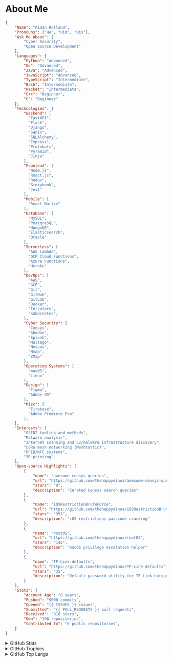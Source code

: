 # About Me

```json
{
    "Name": "Aidan Holland",
    "Pronouns": ["He", "Him", "His"],
    "Ask Me About": [
        "Cyber Security",
        "Open Source Development"
    ],
    "Languages": {
        "Python": "Advanced",
        "Go": "Advanced",
        "Java": "Advanced",
        "JavaScript": "Advanced",
        "TypeScript": "Intermediate",
        "Bash": "Intermediate",
        "Racket": "Intermediate",
        "C++": "Beginner",
        "C": "Beginner"
    },
    "Technologies": {
        "Backend": [
          "FastAPI",
          "Flask", 
          "Django",
          "Sanic",
          "SQLAlchemy",
          "Express",
          "Protobufs",
          "Pyramid",
          "Jinja"
        ],
        "Frontend": [
          "Node.js",
          "React.js",
          "Redux",
          "Storybook",
          "Jest"
        ],
        "Mobile": [
          "React Native"
        ],
        "Database": [
          "MySQL",
          "PostgreSQL",
          "MongoDB",
          "Elasticsearch",
          "Oracle"
        ],
        "Serverless": [
          "AWS Lambda",
          "GCP Cloud Functions",
          "Azure Functions",
          "Heroku"
        ],
        "DevOps": [
          "AWS",
          "GCP",
          "Git",
          "GitHub",
          "GitLab",
          "Docker",
          "Terraform",
          "Kubernetes",
        ],
        "Cyber Security": [
          "Censys",
          "Shodan",
          "Splunk",
          "Maltego",
          "Nessus",
          "Nmap",
          "ZMap"
        ],
        "Operating Systems": [
          "macOS",
          "Linux"
        ],
        "Design": [
          "Figma",
          "Adobe XD"
        ],
        "Misc": [
          "Firebase",
          "Adobe Premiere Pro"
        ],
    },
    "Interests": [
        "OSINT tooling and methods",
        "Malware analysis",
        "Internet scanning and C2/malware infrastructure discovery",
        "LoRa mesh networking (Meshtastic)",
        "RFID/NFC systems",
        "3D printing"
    ],
    "Open-source Highlights": [
        {
            "name": "awesome-censys-queries",
            "url": "https://github.com/thehappydinoa/awesome-censys-queries",
            "stars": "0",
            "description": "Curated Censys search queries"
        },
        {
            "name": "iOSRestrictionBruteForce",
            "url": "https://github.com/thehappydinoa/iOSRestrictionBruteForce",
            "stars": "351",
            "description": "iOS restrictions passcode cracking"
        },
        {
            "name": "rootOS",
            "url": "https://github.com/thehappydinoa/rootOS",
            "stars": "142",
            "description": "macOS privilege escalation helper"
        },
        {
            "name": "TP-Link-defaults",
            "url": "https://github.com/thehappydinoa/TP-Link-defaults",
            "stars": "35",
            "description": "Default password utility for TP-Link hotspots"
        }
    ],
    "Stats": {
        "Account Age": "8 years",
        "Pushed": "5000 commits",
        "Opened": "{{ ISSUES }} issues",
        "Submitted": "{{ PULL_REQUESTS }} pull requests",
        "Received": "818 stars",
        "Own": "198 repositories",
        "Contributed to": "0 public repositories",
    }
}

```

<details>
  <summary>GitHub Stats</summary>

[![GitHub stats card]](https://github.com/anuraghazra/github-readme-stats)

</details>

<details>
  <summary>GitHub Trophies</summary>

[![GitHub Trophies]](https://github.com/ryo-ma/github-profile-trophy)

</details>

<details>
  <summary>GitHub Top Langs</summary>

[![GitHub Top Langs]](https://github.com/anuraghazra/github-readme-stats)

</details>

<!-- Links -->

[github stats card]: https://github-readme-stats.vercel.app/api?username=thehappydinoa
[github trophies]: https://github-profile-trophy.vercel.app/?username=thehappydinoa&column=4&margin-w=18&margin-h=15
[github top langs]: https://github-readme-stats.vercel.app/api/top-langs/?username=thehappydinoa&layout=compact
